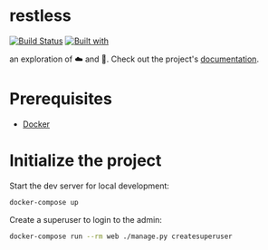 # restless

[![Build Status](https://travis-ci.org/octaflop/restless.svg?branch=master)](https://travis-ci.org/octaflop/restless)
[![Built with](https://img.shields.io/badge/Built_with-Cookiecutter_Django_Rest-F7B633.svg)](https://github.com/agconti/cookiecutter-django-rest)

an exploration of ☁️ and 🐴. Check out the project's [documentation](http://octaflop.github.io/restless/).

# Prerequisites

- [Docker](https://docs.docker.com/docker-for-mac/install/)

# Initialize the project

Start the dev server for local development:

```bash
docker-compose up
```

Create a superuser to login to the admin:

```bash
docker-compose run --rm web ./manage.py createsuperuser
```
